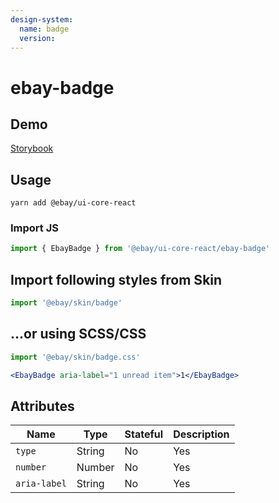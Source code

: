 ```yaml
---
design-system:
  name: badge
  version: 
---
```


# ebay-badge

## Demo
[Storybook](https://opensource.ebay.com/ebayui-core-react/main/?path=/story/ebay-badge--default)

## Usage
```
yarn add @ebay/ui-core-react
```

### Import JS
```jsx harmony
import { EbayBadge } from '@ebay/ui-core-react/ebay-badge'
```

## Import following styles from Skin
```jsx harmony
import '@ebay/skin/badge'
```

## ...or using SCSS/CSS
```jsx harmony
import '@ebay/skin/badge.css'
```

```jsx harmony
<EbayBadge aria-label="1 unread item">1</EbayBadge>
```

## Attributes

Name | Type | Stateful | Description
--- | --- | --- | ---
`type` | String | No | Yes | (default) `img`, `menu`, `icon`
`number` | Number | No | Yes | Used as the number to be placed in the badge
`aria-label` | String | No | Yes | Required only when not a part of a menu or a button. A descriptive label of what the badge represents (e.g. "5 unread items")
